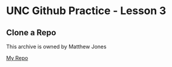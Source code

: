 # UNC Github Practice - Lesson 3

## Clone a Repo

This archive is owned by Matthew Jones

[My Repo](https://github.com/Jone6552/UNC-Github-Practice)

